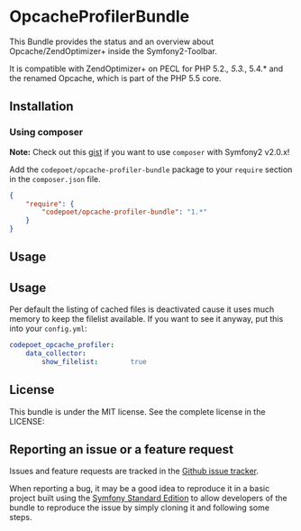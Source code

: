 OpcacheProfilerBundle
=====================

This Bundle provides the status and an overview about Opcache/ZendOptimizer+ inside
the Symfony2-Toolbar.

It is compatible with ZendOptimizer+ on PECL for PHP 5.2.*, 5.3.*, 5.4.* and the
renamed Opcache, which is part of the PHP 5.5 core.


Installation
------------

### Using composer ###

**Note:** Check out this [gist](https://gist.github.com/2488761) if you want to use `composer` with Symfony2 v2.0.x!

Add the `codepoet/opcache-profiler-bundle` package to your `require` section in the `composer.json` file.

``` json
{
    "require": {
        "codepoet/opcache-profiler-bundle": "1.*"
    }
}
```


Usage
-----

## Usage ##

Per default the listing of cached files is deactivated cause it uses much memory to keep the filelist
available. If you want to see it anyway, put this into your `config.yml`:

``` yaml
codepoet_opcache_profiler:
    data_collector:
        show_filelist:        true
```



License
-------

This bundle is under the MIT license. See the complete license in the LICENSE:


Reporting an issue or a feature request
---------------------------------------

Issues and feature requests are tracked in the [Github issue tracker](https://github.com/benbender/OpcacheProfilerBundle/issues).

When reporting a bug, it may be a good idea to reproduce it in a basic project
built using the [Symfony Standard Edition](https://github.com/symfony/symfony-standard)
to allow developers of the bundle to reproduce the issue by simply cloning it
and following some steps.

